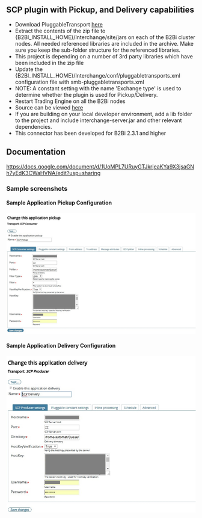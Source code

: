 ## SCP plugin with Pickup, and Delivery capabilities

* Download PluggableTransport [here](https://github.com/TurnUpTheBass/axway-b2bi-plugins/blob/master/b2bi-scp-plugin/distributions/b2b-scp.zip)
* Extract the contents of the zip file to {B2BI_INSTALL_HOME}/Interchange/site/jars on each of the B2Bi cluster nodes.  All needed referenced libraries are included in the archive. Make sure you keep the sub-folder structure for the referenced libraries.
* This project is depending on a number of 3rd party libraries which have been included in the zip file
* Update the {B2BI_INSTALL_HOME}/Interchange/conf/pluggabletransports.xml configuration file with smb-pluggabletransports.xml
* NOTE: A constant setting with the name 'Exchange type' is used to determine whether the plugin is used for Pickup/Delivery.
* Restart Trading Engine on all the B2Bi nodes
* Source can be viewed [here](https://github.com/TurnUpTheBass/axway-b2bi-plugins/tree/master/b2bi-scp-plugin) 
* If you are building on your local developer environment, add a lib folder to the project and include interchange-server.jar and other relevant dependencies. 
* This connector has been developed for B2Bi 2.3.1 and higher

## Documentation

https://docs.google.com/document/d/1UoMPL7URuyGTJkrjeaKYa9X3jsaGNh7yEdK3CWaHVNA/edit?usp=sharing

### Sample screenshots

#### Sample Application Pickup Configuration
![Sample Application Pickup Configuration](distributions/screenshots/B2Bi_SCP_ApplicationPickup.jpg)


#### Sample Application Delivery Configuration
![Sample Application Delivery Configuration](distributions/screenshots/B2Bi_SCP_ApplicationDelivery.jpg)
